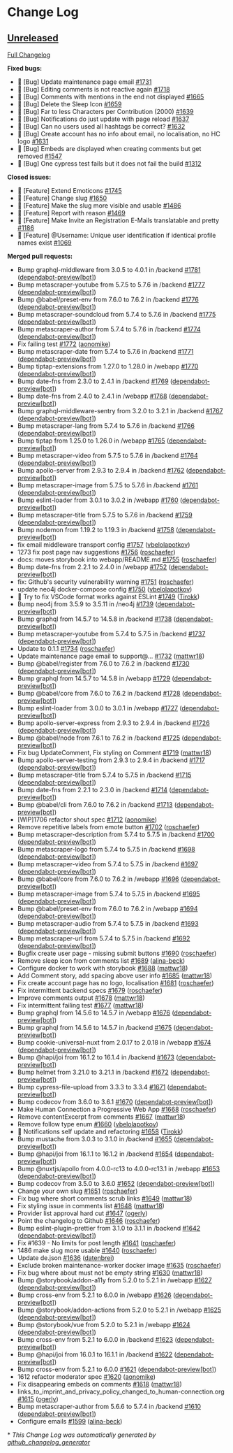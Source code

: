 # Change Log

## [Unreleased](https://github.com/Human-Connection/Human-Connection/tree/HEAD)

[Full Changelog](https://github.com/Human-Connection/Human-Connection/compare/0.1.0...HEAD)

**Fixed bugs:**

- 🐛 \[Bug\] Update maintenance page email [\#1731](https://github.com/Human-Connection/Human-Connection/issues/1731)
- 🐛 \[Bug\] Editing comments is not reactive again [\#1718](https://github.com/Human-Connection/Human-Connection/issues/1718)
- 🐛 \[Bug\] Comments with mentions in the end not displayed [\#1665](https://github.com/Human-Connection/Human-Connection/issues/1665)
- 🐛 \[Bug\] Delete the Sleep Icon [\#1659](https://github.com/Human-Connection/Human-Connection/issues/1659)
- 🐛 \[Bug\] Far to less Characters per Contribution \(2000\) [\#1639](https://github.com/Human-Connection/Human-Connection/issues/1639)
- 🐛 \[Bug\] Notifications do just update with page reload [\#1637](https://github.com/Human-Connection/Human-Connection/issues/1637)
- 🐛 \[Bug\] Can no users used all hashtags be correct? [\#1632](https://github.com/Human-Connection/Human-Connection/issues/1632)
- 🐛 \[Bug\] Create account has no info about email, no localisation, no HC logo [\#1631](https://github.com/Human-Connection/Human-Connection/issues/1631)
- 🐛 \[Bug\] Embeds are displayed when creating comments but get removed [\#1547](https://github.com/Human-Connection/Human-Connection/issues/1547)
- 🐛 \[Bug\] One cypress test fails but it does not fail the build [\#1312](https://github.com/Human-Connection/Human-Connection/issues/1312)

**Closed issues:**

- 🚀 \[Feature\] Extend Emoticons [\#1745](https://github.com/Human-Connection/Human-Connection/issues/1745)
- 🚀 \[Feature\] Change slug [\#1650](https://github.com/Human-Connection/Human-Connection/issues/1650)
- 🚀 \[Feature\] Make the slug more visible and usable [\#1486](https://github.com/Human-Connection/Human-Connection/issues/1486)
- 🚀 \[Feature\] Report with reason [\#1469](https://github.com/Human-Connection/Human-Connection/issues/1469)
- 🚀 \[Feature\] Make Invite an Registration E-Mails translatable and pretty [\#1186](https://github.com/Human-Connection/Human-Connection/issues/1186)
- 🚀 \[Feature\] @Username: Unique user identification if identical profile names exist [\#1069](https://github.com/Human-Connection/Human-Connection/issues/1069)

**Merged pull requests:**

- Bump graphql-middleware from 3.0.5 to 4.0.1 in /backend [\#1781](https://github.com/Human-Connection/Human-Connection/pull/1781) ([dependabot-preview[bot]](https://github.com/apps/dependabot-preview))
- Bump metascraper-youtube from 5.7.5 to 5.7.6 in /backend [\#1777](https://github.com/Human-Connection/Human-Connection/pull/1777) ([dependabot-preview[bot]](https://github.com/apps/dependabot-preview))
- Bump @babel/preset-env from 7.6.0 to 7.6.2 in /backend [\#1776](https://github.com/Human-Connection/Human-Connection/pull/1776) ([dependabot-preview[bot]](https://github.com/apps/dependabot-preview))
- Bump metascraper-soundcloud from 5.7.4 to 5.7.6 in /backend [\#1775](https://github.com/Human-Connection/Human-Connection/pull/1775) ([dependabot-preview[bot]](https://github.com/apps/dependabot-preview))
- Bump metascraper-author from 5.7.4 to 5.7.6 in /backend [\#1774](https://github.com/Human-Connection/Human-Connection/pull/1774) ([dependabot-preview[bot]](https://github.com/apps/dependabot-preview))
- Fix failing test [\#1772](https://github.com/Human-Connection/Human-Connection/pull/1772) ([aonomike](https://github.com/aonomike))
- Bump metascraper-date from 5.7.4 to 5.7.6 in /backend [\#1771](https://github.com/Human-Connection/Human-Connection/pull/1771) ([dependabot-preview[bot]](https://github.com/apps/dependabot-preview))
- Bump tiptap-extensions from 1.27.0 to 1.28.0 in /webapp [\#1770](https://github.com/Human-Connection/Human-Connection/pull/1770) ([dependabot-preview[bot]](https://github.com/apps/dependabot-preview))
- Bump date-fns from 2.3.0 to 2.4.1 in /backend [\#1769](https://github.com/Human-Connection/Human-Connection/pull/1769) ([dependabot-preview[bot]](https://github.com/apps/dependabot-preview))
- Bump date-fns from 2.4.0 to 2.4.1 in /webapp [\#1768](https://github.com/Human-Connection/Human-Connection/pull/1768) ([dependabot-preview[bot]](https://github.com/apps/dependabot-preview))
- Bump graphql-middleware-sentry from 3.2.0 to 3.2.1 in /backend [\#1767](https://github.com/Human-Connection/Human-Connection/pull/1767) ([dependabot-preview[bot]](https://github.com/apps/dependabot-preview))
- Bump metascraper-lang from 5.7.4 to 5.7.6 in /backend [\#1766](https://github.com/Human-Connection/Human-Connection/pull/1766) ([dependabot-preview[bot]](https://github.com/apps/dependabot-preview))
- Bump tiptap from 1.25.0 to 1.26.0 in /webapp [\#1765](https://github.com/Human-Connection/Human-Connection/pull/1765) ([dependabot-preview[bot]](https://github.com/apps/dependabot-preview))
- Bump metascraper-video from 5.7.5 to 5.7.6 in /backend [\#1764](https://github.com/Human-Connection/Human-Connection/pull/1764) ([dependabot-preview[bot]](https://github.com/apps/dependabot-preview))
- Bump apollo-server from 2.9.3 to 2.9.4 in /backend [\#1762](https://github.com/Human-Connection/Human-Connection/pull/1762) ([dependabot-preview[bot]](https://github.com/apps/dependabot-preview))
- Bump metascraper-image from 5.7.5 to 5.7.6 in /backend [\#1761](https://github.com/Human-Connection/Human-Connection/pull/1761) ([dependabot-preview[bot]](https://github.com/apps/dependabot-preview))
- Bump eslint-loader from 3.0.1 to 3.0.2 in /webapp [\#1760](https://github.com/Human-Connection/Human-Connection/pull/1760) ([dependabot-preview[bot]](https://github.com/apps/dependabot-preview))
- Bump metascraper-title from 5.7.5 to 5.7.6 in /backend [\#1759](https://github.com/Human-Connection/Human-Connection/pull/1759) ([dependabot-preview[bot]](https://github.com/apps/dependabot-preview))
- Bump nodemon from 1.19.2 to 1.19.3 in /backend [\#1758](https://github.com/Human-Connection/Human-Connection/pull/1758) ([dependabot-preview[bot]](https://github.com/apps/dependabot-preview))
- fix email middleware transport config [\#1757](https://github.com/Human-Connection/Human-Connection/pull/1757) ([vbelolapotkov](https://github.com/vbelolapotkov))
- 1273 fix post page nav suggestions [\#1756](https://github.com/Human-Connection/Human-Connection/pull/1756) ([roschaefer](https://github.com/roschaefer))
- docs: moves storybook into webapp/README.md [\#1755](https://github.com/Human-Connection/Human-Connection/pull/1755) ([roschaefer](https://github.com/roschaefer))
- Bump date-fns from 2.2.1 to 2.4.0 in /webapp [\#1752](https://github.com/Human-Connection/Human-Connection/pull/1752) ([dependabot-preview[bot]](https://github.com/apps/dependabot-preview))
- fix: Github's security vulnerability warning [\#1751](https://github.com/Human-Connection/Human-Connection/pull/1751) ([roschaefer](https://github.com/roschaefer))
- update neo4j docker-compose config [\#1750](https://github.com/Human-Connection/Human-Connection/pull/1750) ([vbelolapotkov](https://github.com/vbelolapotkov))
- 🍰 Try to fix VSCode format works against ESLint [\#1749](https://github.com/Human-Connection/Human-Connection/pull/1749) ([Tirokk](https://github.com/Tirokk))
- Bump neo4j from 3.5.9 to 3.5.11 in /neo4j [\#1739](https://github.com/Human-Connection/Human-Connection/pull/1739) ([dependabot-preview[bot]](https://github.com/apps/dependabot-preview))
- Bump graphql from 14.5.7 to 14.5.8 in /backend [\#1738](https://github.com/Human-Connection/Human-Connection/pull/1738) ([dependabot-preview[bot]](https://github.com/apps/dependabot-preview))
- Bump metascraper-youtube from 5.7.4 to 5.7.5 in /backend [\#1737](https://github.com/Human-Connection/Human-Connection/pull/1737) ([dependabot-preview[bot]](https://github.com/apps/dependabot-preview))
- Update to 0.1.1 [\#1734](https://github.com/Human-Connection/Human-Connection/pull/1734) ([roschaefer](https://github.com/roschaefer))
- Update maintenance page email to support@... [\#1732](https://github.com/Human-Connection/Human-Connection/pull/1732) ([mattwr18](https://github.com/mattwr18))
- Bump @babel/register from 7.6.0 to 7.6.2 in /backend [\#1730](https://github.com/Human-Connection/Human-Connection/pull/1730) ([dependabot-preview[bot]](https://github.com/apps/dependabot-preview))
- Bump graphql from 14.5.7 to 14.5.8 in /webapp [\#1729](https://github.com/Human-Connection/Human-Connection/pull/1729) ([dependabot-preview[bot]](https://github.com/apps/dependabot-preview))
- Bump @babel/core from 7.6.0 to 7.6.2 in /backend [\#1728](https://github.com/Human-Connection/Human-Connection/pull/1728) ([dependabot-preview[bot]](https://github.com/apps/dependabot-preview))
- Bump eslint-loader from 3.0.0 to 3.0.1 in /webapp [\#1727](https://github.com/Human-Connection/Human-Connection/pull/1727) ([dependabot-preview[bot]](https://github.com/apps/dependabot-preview))
- Bump apollo-server-express from 2.9.3 to 2.9.4 in /backend [\#1726](https://github.com/Human-Connection/Human-Connection/pull/1726) ([dependabot-preview[bot]](https://github.com/apps/dependabot-preview))
- Bump @babel/node from 7.6.1 to 7.6.2 in /backend [\#1725](https://github.com/Human-Connection/Human-Connection/pull/1725) ([dependabot-preview[bot]](https://github.com/apps/dependabot-preview))
- Fix bug UpdateComment, Fix styling on Comment [\#1719](https://github.com/Human-Connection/Human-Connection/pull/1719) ([mattwr18](https://github.com/mattwr18))
- Bump apollo-server-testing from 2.9.3 to 2.9.4 in /backend [\#1717](https://github.com/Human-Connection/Human-Connection/pull/1717) ([dependabot-preview[bot]](https://github.com/apps/dependabot-preview))
- Bump metascraper-title from 5.7.4 to 5.7.5 in /backend [\#1715](https://github.com/Human-Connection/Human-Connection/pull/1715) ([dependabot-preview[bot]](https://github.com/apps/dependabot-preview))
- Bump date-fns from 2.2.1 to 2.3.0 in /backend [\#1714](https://github.com/Human-Connection/Human-Connection/pull/1714) ([dependabot-preview[bot]](https://github.com/apps/dependabot-preview))
- Bump @babel/cli from 7.6.0 to 7.6.2 in /backend [\#1713](https://github.com/Human-Connection/Human-Connection/pull/1713) ([dependabot-preview[bot]](https://github.com/apps/dependabot-preview))
- \[WIP\]1706 refactor shout spec [\#1712](https://github.com/Human-Connection/Human-Connection/pull/1712) ([aonomike](https://github.com/aonomike))
- Remove repetitive labels from emote button [\#1702](https://github.com/Human-Connection/Human-Connection/pull/1702) ([roschaefer](https://github.com/roschaefer))
- Bump metascraper-description from 5.7.4 to 5.7.5 in /backend [\#1700](https://github.com/Human-Connection/Human-Connection/pull/1700) ([dependabot-preview[bot]](https://github.com/apps/dependabot-preview))
- Bump metascraper-logo from 5.7.4 to 5.7.5 in /backend [\#1698](https://github.com/Human-Connection/Human-Connection/pull/1698) ([dependabot-preview[bot]](https://github.com/apps/dependabot-preview))
- Bump metascraper-video from 5.7.4 to 5.7.5 in /backend [\#1697](https://github.com/Human-Connection/Human-Connection/pull/1697) ([dependabot-preview[bot]](https://github.com/apps/dependabot-preview))
- Bump @babel/core from 7.6.0 to 7.6.2 in /webapp [\#1696](https://github.com/Human-Connection/Human-Connection/pull/1696) ([dependabot-preview[bot]](https://github.com/apps/dependabot-preview))
- Bump metascraper-image from 5.7.4 to 5.7.5 in /backend [\#1695](https://github.com/Human-Connection/Human-Connection/pull/1695) ([dependabot-preview[bot]](https://github.com/apps/dependabot-preview))
- Bump @babel/preset-env from 7.6.0 to 7.6.2 in /webapp [\#1694](https://github.com/Human-Connection/Human-Connection/pull/1694) ([dependabot-preview[bot]](https://github.com/apps/dependabot-preview))
- Bump metascraper-audio from 5.7.4 to 5.7.5 in /backend [\#1693](https://github.com/Human-Connection/Human-Connection/pull/1693) ([dependabot-preview[bot]](https://github.com/apps/dependabot-preview))
- Bump metascraper-url from 5.7.4 to 5.7.5 in /backend [\#1692](https://github.com/Human-Connection/Human-Connection/pull/1692) ([dependabot-preview[bot]](https://github.com/apps/dependabot-preview))
- Bugfix create user page - missing submit buttons [\#1690](https://github.com/Human-Connection/Human-Connection/pull/1690) ([roschaefer](https://github.com/roschaefer))
- Remove sleep icon from comments list [\#1689](https://github.com/Human-Connection/Human-Connection/pull/1689) ([alina-beck](https://github.com/alina-beck))
- Configure docker to work with storybook [\#1688](https://github.com/Human-Connection/Human-Connection/pull/1688) ([mattwr18](https://github.com/mattwr18))
- Add Comment story, add spacing above user info [\#1685](https://github.com/Human-Connection/Human-Connection/pull/1685) ([mattwr18](https://github.com/mattwr18))
- Fix create account page has no logo, localisation [\#1681](https://github.com/Human-Connection/Human-Connection/pull/1681) ([roschaefer](https://github.com/roschaefer))
- Fix intermittent backend specs [\#1679](https://github.com/Human-Connection/Human-Connection/pull/1679) ([roschaefer](https://github.com/roschaefer))
- Improve comments output [\#1678](https://github.com/Human-Connection/Human-Connection/pull/1678) ([mattwr18](https://github.com/mattwr18))
- Fix intermittent failing test [\#1677](https://github.com/Human-Connection/Human-Connection/pull/1677) ([mattwr18](https://github.com/mattwr18))
- Bump graphql from 14.5.6 to 14.5.7 in /webapp [\#1676](https://github.com/Human-Connection/Human-Connection/pull/1676) ([dependabot-preview[bot]](https://github.com/apps/dependabot-preview))
- Bump graphql from 14.5.6 to 14.5.7 in /backend [\#1675](https://github.com/Human-Connection/Human-Connection/pull/1675) ([dependabot-preview[bot]](https://github.com/apps/dependabot-preview))
- Bump cookie-universal-nuxt from 2.0.17 to 2.0.18 in /webapp [\#1674](https://github.com/Human-Connection/Human-Connection/pull/1674) ([dependabot-preview[bot]](https://github.com/apps/dependabot-preview))
- Bump @hapi/joi from 16.1.2 to 16.1.4 in /backend [\#1673](https://github.com/Human-Connection/Human-Connection/pull/1673) ([dependabot-preview[bot]](https://github.com/apps/dependabot-preview))
- Bump helmet from 3.21.0 to 3.21.1 in /backend [\#1672](https://github.com/Human-Connection/Human-Connection/pull/1672) ([dependabot-preview[bot]](https://github.com/apps/dependabot-preview))
- Bump cypress-file-upload from 3.3.3 to 3.3.4 [\#1671](https://github.com/Human-Connection/Human-Connection/pull/1671) ([dependabot-preview[bot]](https://github.com/apps/dependabot-preview))
- Bump codecov from 3.6.0 to 3.6.1 [\#1670](https://github.com/Human-Connection/Human-Connection/pull/1670) ([dependabot-preview[bot]](https://github.com/apps/dependabot-preview))
- Make Human Connection a Progressive Web App [\#1668](https://github.com/Human-Connection/Human-Connection/pull/1668) ([roschaefer](https://github.com/roschaefer))
- Remove contentExcerpt from comments [\#1667](https://github.com/Human-Connection/Human-Connection/pull/1667) ([mattwr18](https://github.com/mattwr18))
- Remove follow type enum [\#1660](https://github.com/Human-Connection/Human-Connection/pull/1660) ([vbelolapotkov](https://github.com/vbelolapotkov))
- 🍰 Notifications self update and refactoring [\#1658](https://github.com/Human-Connection/Human-Connection/pull/1658) ([Tirokk](https://github.com/Tirokk))
- Bump mustache from 3.0.3 to 3.1.0 in /backend [\#1655](https://github.com/Human-Connection/Human-Connection/pull/1655) ([dependabot-preview[bot]](https://github.com/apps/dependabot-preview))
- Bump @hapi/joi from 16.1.1 to 16.1.2 in /backend [\#1654](https://github.com/Human-Connection/Human-Connection/pull/1654) ([dependabot-preview[bot]](https://github.com/apps/dependabot-preview))
- Bump @nuxtjs/apollo from 4.0.0-rc13 to 4.0.0-rc13.1 in /webapp [\#1653](https://github.com/Human-Connection/Human-Connection/pull/1653) ([dependabot-preview[bot]](https://github.com/apps/dependabot-preview))
- Bump codecov from 3.5.0 to 3.6.0 [\#1652](https://github.com/Human-Connection/Human-Connection/pull/1652) ([dependabot-preview[bot]](https://github.com/apps/dependabot-preview))
- Change your own slug [\#1651](https://github.com/Human-Connection/Human-Connection/pull/1651) ([roschaefer](https://github.com/roschaefer))
- Fix bug where short comments scrub links [\#1649](https://github.com/Human-Connection/Human-Connection/pull/1649) ([mattwr18](https://github.com/mattwr18))
- Fix styling issue in comments list [\#1648](https://github.com/Human-Connection/Human-Connection/pull/1648) ([mattwr18](https://github.com/mattwr18))
- Provider list approval hard cut [\#1647](https://github.com/Human-Connection/Human-Connection/pull/1647) ([ogerly](https://github.com/ogerly))
- Point the changelog to Github [\#1646](https://github.com/Human-Connection/Human-Connection/pull/1646) ([roschaefer](https://github.com/roschaefer))
- Bump eslint-plugin-prettier from 3.1.0 to 3.1.1 in /backend [\#1642](https://github.com/Human-Connection/Human-Connection/pull/1642) ([dependabot-preview[bot]](https://github.com/apps/dependabot-preview))
- Fix \#1639 - No limits for post length [\#1641](https://github.com/Human-Connection/Human-Connection/pull/1641) ([roschaefer](https://github.com/roschaefer))
- 1486 make slug more usable [\#1640](https://github.com/Human-Connection/Human-Connection/pull/1640) ([roschaefer](https://github.com/roschaefer))
- Update de.json [\#1636](https://github.com/Human-Connection/Human-Connection/pull/1636) ([datenbrei](https://github.com/datenbrei))
- Exclude broken maintenance-worker docker image [\#1635](https://github.com/Human-Connection/Human-Connection/pull/1635) ([roschaefer](https://github.com/roschaefer))
- Fix bug where about must not be empty string [\#1630](https://github.com/Human-Connection/Human-Connection/pull/1630) ([mattwr18](https://github.com/mattwr18))
- Bump @storybook/addon-a11y from 5.2.0 to 5.2.1 in /webapp [\#1627](https://github.com/Human-Connection/Human-Connection/pull/1627) ([dependabot-preview[bot]](https://github.com/apps/dependabot-preview))
- Bump cross-env from 5.2.1 to 6.0.0 in /webapp [\#1626](https://github.com/Human-Connection/Human-Connection/pull/1626) ([dependabot-preview[bot]](https://github.com/apps/dependabot-preview))
- Bump @storybook/addon-actions from 5.2.0 to 5.2.1 in /webapp [\#1625](https://github.com/Human-Connection/Human-Connection/pull/1625) ([dependabot-preview[bot]](https://github.com/apps/dependabot-preview))
- Bump @storybook/vue from 5.2.0 to 5.2.1 in /webapp [\#1624](https://github.com/Human-Connection/Human-Connection/pull/1624) ([dependabot-preview[bot]](https://github.com/apps/dependabot-preview))
- Bump cross-env from 5.2.1 to 6.0.0 in /backend [\#1623](https://github.com/Human-Connection/Human-Connection/pull/1623) ([dependabot-preview[bot]](https://github.com/apps/dependabot-preview))
- Bump @hapi/joi from 16.0.1 to 16.1.1 in /backend [\#1622](https://github.com/Human-Connection/Human-Connection/pull/1622) ([dependabot-preview[bot]](https://github.com/apps/dependabot-preview))
- Bump cross-env from 5.2.1 to 6.0.0 [\#1621](https://github.com/Human-Connection/Human-Connection/pull/1621) ([dependabot-preview[bot]](https://github.com/apps/dependabot-preview))
- 1612 refactor moderator spec [\#1620](https://github.com/Human-Connection/Human-Connection/pull/1620) ([aonomike](https://github.com/aonomike))
- Fix disappearing embeds on comments [\#1618](https://github.com/Human-Connection/Human-Connection/pull/1618) ([mattwr18](https://github.com/mattwr18))
- links\_to\_imprint\_and\_privacy\_policy\_changed\_to\_human-connection.org [\#1615](https://github.com/Human-Connection/Human-Connection/pull/1615) ([ogerly](https://github.com/ogerly))
- Bump metascraper-author from 5.6.6 to 5.7.4 in /backend [\#1610](https://github.com/Human-Connection/Human-Connection/pull/1610) ([dependabot-preview[bot]](https://github.com/apps/dependabot-preview))
- Configure emails [\#1599](https://github.com/Human-Connection/Human-Connection/pull/1599) ([alina-beck](https://github.com/alina-beck))



\* *This Change Log was automatically generated by [github_changelog_generator](https://github.com/skywinder/Github-Changelog-Generator)*